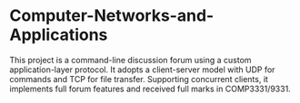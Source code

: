 # Computer-Networks-and-Applications
This project is a command-line discussion forum using a custom application-layer protocol. It adopts a client-server model with UDP for commands and TCP for file transfer. Supporting concurrent clients, it implements full forum features and received full marks in COMP3331/9331.
